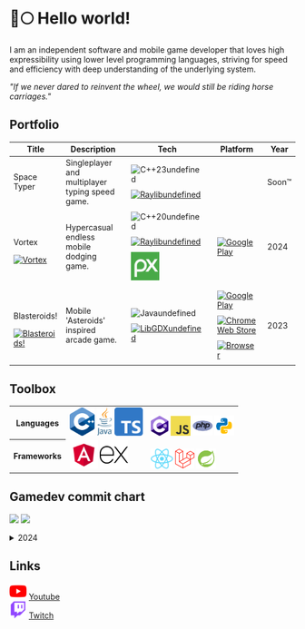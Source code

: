 # 🐺🌕 Hello world!

I am an independent software and mobile game developer that loves high expressibility using lower level programming languages,
striving for speed and efficiency with deep understanding of the underlying system.

_"If we never dared to reinvent the wheel, we would still be riding horse carriages."_

## Portfolio

<table _ngcontent-ng-c3145346199="" id="portfolioTable" style="width: 100%;"><thead _ngcontent-ng-c3145346199=""><tr _ngcontent-ng-c3145346199=""><th _ngcontent-ng-c3145346199="">Title</th><th _ngcontent-ng-c3145346199="">Description</th><th _ngcontent-ng-c3145346199="">Tech</th><th _ngcontent-ng-c3145346199="">Platform</th><th _ngcontent-ng-c3145346199="">Year</th></tr></thead><tbody _ngcontent-ng-c3145346199=""><tr _ngcontent-ng-c3145346199=""><td _ngcontent-ng-c3145346199=""><p _ngcontent-ng-c3145346199="">Space Typer</p><!--bindings={
  "ng-reflect-ng-if": "false"
}--></td><td _ngcontent-ng-c3145346199="">Singleplayer and multiplayer typing speed game.</td><td _ngcontent-ng-c3145346199=""><!--bindings={}--><img _ngcontent-ng-c3145346199="" style="width: auto; height: 50px; display: inline; padding: 5px;" src="https://cdn.jsdelivr.net/gh/devicons/devicon@latest/icons/cplusplus/cplusplus-original.svg" alt="C++23undefined" title="C++23"><!--bindings={
  "ng-reflect-ng-if": "true"
}--><!--ng-container--><a _ngcontent-ng-c3145346199="" target="_blank" href="https://raylib.com"><img _ngcontent-ng-c3145346199="" style="width: auto; height: 50px; display: inline; padding: 5px;" src="https://www.raylib.com/common/img/raylib_logo.png" alt="Raylibundefined" title="Raylib"></a><!--bindings={
  "ng-reflect-ng-if": "https://raylib.com"
}--><!--bindings={
  "ng-reflect-ng-if": "false"
}--><!--ng-container--><!--bindings={
  "ng-reflect-ng-for-of": "[object Object],[object Object"
}--></td><td _ngcontent-ng-c3145346199=""><!--bindings={
  "ng-reflect-ng-for-of": ""
}--></td><td _ngcontent-ng-c3145346199="">Soon™</td></tr><tr _ngcontent-ng-c3145346199=""><td _ngcontent-ng-c3145346199=""><p _ngcontent-ng-c3145346199="">Vortex</p><a _ngcontent-ng-c3145346199="" target="_blank" href="https://play.google.com/store/apps/details?id=com.doomhowl.vortex"><img _ngcontent-ng-c3145346199="" width="50" height="50" draggable="false" src="https://doomhowl-interactive.com/assets/icons/vortex.webp" alt="Vortex" title="Vortex"><!--bindings={
  "ng-reflect-ng-if": "https://doomhowl-interactive.c"
}--></a><!--bindings={
  "ng-reflect-ng-if": "true"
}--></td><td _ngcontent-ng-c3145346199="">Hypercasual endless mobile dodging game.</td><td _ngcontent-ng-c3145346199=""><!--bindings={}--><img _ngcontent-ng-c3145346199="" style="width: auto; height: 50px; display: inline; padding: 5px;" src="https://cdn.jsdelivr.net/gh/devicons/devicon@latest/icons/cplusplus/cplusplus-original.svg" alt="C++20undefined" title="C++20"><!--bindings={
  "ng-reflect-ng-if": "true"
}--><!--ng-container--><a _ngcontent-ng-c3145346199="" target="_blank" href="https://raylib.com"><img _ngcontent-ng-c3145346199="" style="width: auto; height: 50px; display: inline; padding: 5px;" src="https://www.raylib.com/common/img/raylib_logo.png" alt="Raylibundefined" title="Raylib"></a><!--bindings={
  "ng-reflect-ng-if": "https://raylib.com"
}--><!--bindings={
  "ng-reflect-ng-if": "false"
}--><!--ng-container--><a _ngcontent-ng-c3145346199="" target="_blank" href="https://pixabay.com/service/about/api/"><img _ngcontent-ng-c3145346199="" style="width: auto; height: 50px; display: inline; padding: 5px;" src="https://raw.githubusercontent.com/bramtechs/bramtechs/master/imgs/pixabay.svg" alt="Pixabay APIundefined" title="Pixabay API"></a><!--bindings={
  "ng-reflect-ng-if": "https://pixabay.com/service/ab"
}--><!--bindings={
  "ng-reflect-ng-if": "false"
}--><!--ng-container--><!--bindings={
  "ng-reflect-ng-for-of": "[object Object],[object Object"
}--></td><td _ngcontent-ng-c3145346199=""><a _ngcontent-ng-c3145346199="" target="_blank" href="https://play.google.com/store/apps/details?id=com.doomhowl.vortex" title="Google Play"><img _ngcontent-ng-c3145346199="" style="width: auto; height: 50px; display: inline; padding: 5px;" src="https://www.svgrepo.com/show/452223/google-play.svg" alt="Google Play" title="Google Play"></a><!--bindings={
  "ng-reflect-ng-for-of": "[object Object]"
}--></td><td _ngcontent-ng-c3145346199="">2024</td></tr><tr _ngcontent-ng-c3145346199=""><td _ngcontent-ng-c3145346199=""><p _ngcontent-ng-c3145346199="">Blasteroids!</p><a _ngcontent-ng-c3145346199="" target="_blank" href="https://play.google.com/store/apps/details?id=com.doomhowl.blasteroids"><img _ngcontent-ng-c3145346199="" width="50" height="50" draggable="false" src="https://doomhowl-interactive.com/assets/icons/blasteroids.png" alt="Blasteroids!" title="Blasteroids!"><!--bindings={
  "ng-reflect-ng-if": "https://doomhowl-interactive.c"
}--></a><!--bindings={
  "ng-reflect-ng-if": "true"
}--></td><td _ngcontent-ng-c3145346199="">Mobile 'Asteroids' inspired arcade game.</td><td _ngcontent-ng-c3145346199=""><!--bindings={}--><img _ngcontent-ng-c3145346199="" style="width: auto; height: 50px; display: inline; padding: 5px;" src="https://cdn.jsdelivr.net/gh/devicons/devicon@latest/icons/java/java-original.svg" alt="Javaundefined" title="Java"><!--bindings={
  "ng-reflect-ng-if": "true"
}--><!--ng-container--><a _ngcontent-ng-c3145346199="" target="_blank" href="https://libgdx.com/"><img _ngcontent-ng-c3145346199="" style="width: auto; height: 50px; display: inline; padding: 5px;" src="https://cdn.jsdelivr.net/gh/devicons/devicon@latest/icons/libgdx/libgdx-original.svg" alt="LibGDXundefined" title="LibGDX"></a><!--bindings={
  "ng-reflect-ng-if": "https://libgdx.com/"
}--><!--bindings={
  "ng-reflect-ng-if": "false"
}--><!--ng-container--><!--bindings={
  "ng-reflect-ng-for-of": "[object Object],[object Object"
}--></td><td _ngcontent-ng-c3145346199=""><a _ngcontent-ng-c3145346199="" target="_blank" href="https://play.google.com/store/apps/details?id=com.doomhowl.blasteroids" title="Google Play"><img _ngcontent-ng-c3145346199="" style="width: auto; height: 50px; display: inline; padding: 5px;" src="https://www.svgrepo.com/show/452223/google-play.svg" alt="Google Play" title="Google Play"></a><a _ngcontent-ng-c3145346199="" target="_blank" href="https://chromewebstore.google.com/detail/ibmhkhgiibicgnagnhdcockipmalmhki?utm_source=item-share-cb" title="Chrome Web Store"><img _ngcontent-ng-c3145346199="" style="width: auto; height: 50px; display: inline; padding: 5px;" src="https://news.thewindowsclub.com/wp-content/uploads/2020/05/Chrome-Web-Store-Spam.jpg" alt="Chrome Web Store" title="Chrome Web Store"></a><a _ngcontent-ng-c3145346199="" target="_blank" href="https://blasteroids.doomhowl-interactive.com" title="Browser"><img _ngcontent-ng-c3145346199="" style="width: auto; height: 50px; display: inline; padding: 5px;" src="https://upload.wikimedia.org/wikipedia/commons/c/c4/Globe_icon.svg" alt="Browser" title="Browser"></a><!--bindings={
  "ng-reflect-ng-for-of": "[object Object],[object Object"
}--></td><td _ngcontent-ng-c3145346199="">2023</td></tr><!--bindings={
  "ng-reflect-ng-for-of": "[object Object],[object Object"
}--></tbody></table>

## Toolbox

<table>
  <tr>
    <th>
      Languages
    </th>
    <td style="vertical-align: bottom;">
      <img src="imgs/cpp_logo.png" alt="C++ programming language" title="C++ programming language" height="50" width="auto" />
      <img src="imgs/java_logo.png" alt="Java programming language" title="Java programming language" height="50" width="auto" />
      <img src="imgs/typescript.png" alt="TypeScript programming language" title="TypeScript programming language" height="50" width="auto" />
    </td>
    <td style="vertical-align: bottom;">
      <img src="imgs/csharp.png" alt="C# programming language" title="C# programming language" height="35" width="auto" />
      <img src="imgs/javascript.png" alt="JavaScript programming language" title="JavaScript programming language" height="35" width="auto" />
      <img src="imgs/php.png" alt="PHP programming language" title="PHP programming language" height="35" width="auto" />
      <img src="imgs/python.svg" alt="Python programming language" title="Python programming language" height="35" width="auto" />
    </td>
  </tr>
  <tr>
    <th>
      Frameworks
    </th>
    <td style="vertical-align: bottom;">
      <img src="imgs/angular.png" alt="Angular framework" title="Angular framework" height="50" width="50" />
      <img src="imgs/express.png" alt="Node.js runtime" title="Node.js runtime" height="50" width="50" />
    </td>
    <td style="vertical-align: bottom;">
      <img src="imgs/react.svg" alt="React framework" title="React framework" height="35" width="auto" />
      <img src="imgs/laravel.png" alt="Laravel framework" title="Laravel framework" height="35" width="auto" />
      <img src="imgs/spring.png" alt="Spring framework" title="Spring framework" height="35" width="auto" />
    </td>
  </tr>
</table>

## Gamedev commit chart

![](https://git.doomhowl-interactive.com/commitchart/2025.png?darkMode=true#gh-dark-mode-only)
![](https://git.doomhowl-interactive.com/commitchart/2025.png?darkMode=false#gh-light-mode-only)

<details>
  <summary>2024</summary>
  ![](https://git.doomhowl-interactive.com/commitchart/2024.png?darkMode=true#gh-dark-mode-only)
  ![](https://git.doomhowl-interactive.com/commitchart/2024.png?darkMode=false#gh-light-mode-only)
</details>

## Links

<img src="imgs/youtube.png" alt="YouTube" title="YouTube" height="30" width="30" /> [Youtube](https://www.youtube.com/@brambasiel)<br/>
<img src="imgs/twitch.png" alt="Twitch" title="Twitch" height="30" width="30" /> [Twitch](https://www.twitch.tv/brambasiel)
